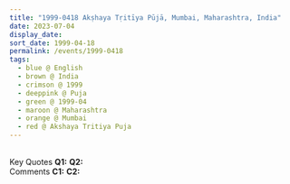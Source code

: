 ```yaml
---
title: "1999-0418 Akṣhaya Tṛitīya Pūjā, Mumbai, Maharashtra, India"
date: 2023-07-04
display_date: 
sort_date: 1999-04-18
permalink: /events/1999-0418
tags:
  - blue @ English
  - brown @ India
  - crimson @ 1999
  - deeppink @ Puja
  - green @ 1999-04
  - maroon @ Maharashtra
  - orange @ Mumbai
  - red @ Akshaya Tritiya Puja
---
```


<br>

<wave-list>
  <list-title color="DarkSeaGreen" width="55">Key Quotes</list-title>
  <list-item color="BlanchedAlmond" width="280"><b>Q1:</b> <i></i></list-item>
  <list-item color="Lavender" width="280"><b>Q2:</b> <i></i></list-item>
</wave-list>

<br>

<wave-list>
  <list-title color="DarkSeaGreen" width="55">Comments</list-title>
  <list-item color="BlanchedAlmond" width="280"><b>C1:</b> <i></i></list-item>
  <list-item color="Lavender" width="280"><b>C2:</b> <i></i></list-item>
</wave-list>